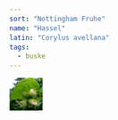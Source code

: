 ```yaml
---
sort: "Nottingham Fruhe"
name: "Hassel"
latin: "Corylus avellana"
tags:
  - buske
---
```


<img src="/img/corylus-avellana-nottingham-fruhe.jpg" width="60" data-srcset="1x, 1.5x, 2x" alt="Corylus avellana" data-attribution="https://kolomsad.ru/leshchina-obyknovennaya-nottingham-fruhe-008960">
